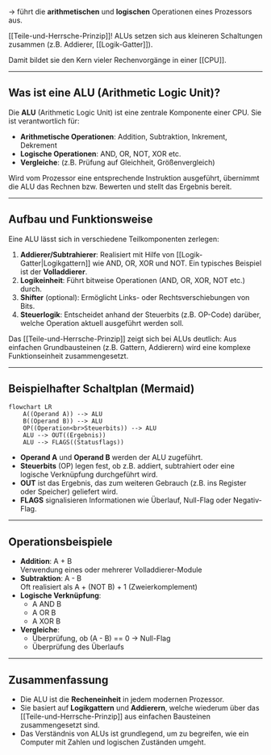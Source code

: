 -> führt die **arithmetischen** und **logischen** Operationen eines Prozessors aus. 

[[Teile-und-Herrsche-Prinzip]]! ALUs setzen sich aus kleineren Schaltungen zusammen (z.B. Addierer, [[Logik-Gatter]]).

Damit bildet sie den Kern vieler Rechenvorgänge in einer [[CPU]].

---

## Was ist eine ALU (Arithmetic Logic Unit)?

Die **ALU** (Arithmetic Logic Unit) ist eine zentrale Komponente einer CPU. Sie ist verantwortlich für:
* **Arithmetische Operationen**: Addition, Subtraktion, Inkrement, Dekrement
* **Logische Operationen**: AND, OR, NOT, XOR etc.
* **Vergleiche**: (z.B. Prüfung auf Gleichheit, Größenvergleich)

Wird vom Prozessor eine entsprechende Instruktion ausgeführt, übernimmt die ALU das Rechnen bzw. Bewerten und stellt das Ergebnis bereit.

---

## Aufbau und Funktionsweise

Eine ALU lässt sich in verschiedene Teilkomponenten zerlegen:

1. **Addierer/Subtrahierer**: Realisiert mit Hilfe von [[Logik-Gatter|Logikgattern]] wie AND, OR, XOR und NOT. Ein typisches Beispiel ist der **Volladdierer**.
2. **Logikeinheit**: Führt bitweise Operationen (AND, OR, XOR, NOT etc.) durch.
3. **Shifter** (optional): Ermöglicht Links- oder Rechtsverschiebungen von Bits.
4. **Steuerlogik**: Entscheidet anhand der Steuerbits (z.B. OP-Code) darüber, welche Operation aktuell ausgeführt werden soll.

Das [[Teile-und-Herrsche-Prinzip]] zeigt sich bei ALUs deutlich: Aus einfachen Grundbausteinen (z.B. Gattern, Addierern) wird eine komplexe Funktionseinheit zusammengesetzt.

---

## Beispielhafter Schaltplan (Mermaid)

```mermaid
flowchart LR
    A((Operand A)) --> ALU
    B((Operand B)) --> ALU
    OP((Operation<br>Steuerbits)) --> ALU
    ALU --> OUT((Ergebnis))
    ALU --> FLAGS((Statusflags))
```

- **Operand A** und **Operand B** werden der ALU zugeführt.
- **Steuerbits** (OP) legen fest, ob z.B. addiert, subtrahiert oder eine logische Verknüpfung durchgeführt wird.
- **OUT** ist das Ergebnis, das zum weiteren Gebrauch (z.B. ins Register oder Speicher) geliefert wird.
- **FLAGS** signalisieren Informationen wie Überlauf, Null-Flag oder Negativ-Flag.

---

## Operationsbeispiele

- **Addition**: A + B  
  Verwendung eines oder mehrerer Volladdierer-Module
- **Subtraktion**: A - B  
  Oft realisiert als A + (NOT B) + 1 (Zweierkomplement)
- **Logische Verknüpfung**:  
  * A AND B  
  * A OR B  
  * A XOR B  
- **Vergleiche**:  
  * Überprüfung, ob (A - B) == 0 → Null-Flag  
  * Überprüfung des Überlaufs

---

## Zusammenfassung

* Die ALU ist die **Recheneinheit** in jedem modernen Prozessor.
* Sie basiert auf **Logikgattern** und **Addierern**, welche wiederum über das [[Teile-und-Herrsche-Prinzip]] aus einfachen Bausteinen zusammengesetzt sind.
* Das Verständnis von ALUs ist grundlegend, um zu begreifen, wie ein Computer mit Zahlen und logischen Zuständen umgeht.

